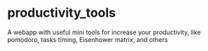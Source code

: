 # productivity_tools
A webapp with useful mini tools for increase your productivity, like pomodoro, tasks timing, Eisenhower matrix, and others
